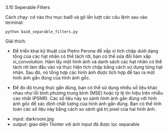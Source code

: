3.10 Seperable Filters

Cách chạy: cd vào thư mục bai6 và gõ lần lượt các câu lệnh sau vào terminal:

    python bai6_separable_filters.py


Giải thích: 
+ Để triển khai kỹ thuật của Pietro Perona để xấp xỉ tích chập dưới dạng tổng của các hạt nhân có thể tách rời, bạn có thể sửa đổi hàm xấp xỉ_convolution. Hàm lấy một hình ảnh và danh sách các hạt nhân có thể tách rời làm đầu vào và thực hiện tích chập bằng cách sử dụng từng hạt nhân. Sau đó, nó tổng hợp các hình ảnh được tích hợp để tạo ra một hình ảnh gần đúng của hình ảnh gốc.

+ Để đo độ trung thực gần đúng, bạn có thể sử dụng nhiều số liệu khác nhau như lỗi bình phương trung bình (MSE) hoặc tỷ lệ tín hiệu trên nhiễu cao nhất (PSNR). Các số liệu này so sánh hình ảnh gần đúng với hình ảnh gốc để xác định chất lượng của hình ảnh gần đúng. Bạn có thể tính toán các số liệu này bằng cách so sánh giá trị pixel của hai hình ảnh.
- input: darkroom.jpg
- output: giao diện Tkinter với ảnh input đã được lọc separable


